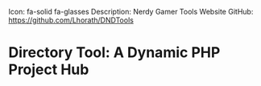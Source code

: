Icon: fa-solid fa-glasses
Description: Nerdy Gamer Tools Website
GitHub: https://github.com/Lhorath/DNDTools

# Directory Tool: A Dynamic PHP Project Hub
